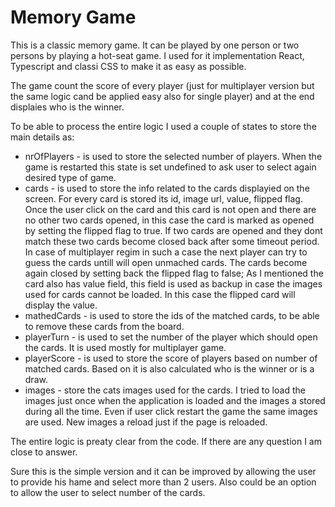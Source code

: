 # Memory Game

This is a classic memory game. It can be played by one person or two persons by playing a hot-seat game.
I used for it implementation React, Typescript and classi CSS to make it as easy as possible.

The game count the score of every player (just for multiplayer version but the same logic cand be applied easy also for single player) and at the end displaies who is the winner.

To be able to process the entire logic I used a couple of states to store the main details as:

- nrOfPlayers - is used to store the selected number of players. When the game is restarted this state is set undefined to ask user to select again desired type of game.
- cards - is used to store the info related to the cards displayied on the screen. For every card is stored its id, image url, value, flipped flag. Once the user click on the card and this card is not open and there are no other two cards opened, in this case the card is marked as opened by setting the flipped flag to true. If two cards are opened and they dont match these two cards become closed back after some timeout period. In case of multiplayer regim in such a case the next player can try to guess the cards untill will open unmached cards. The cards become again closed by setting back the flipped flag to false;
  As I mentioned the card also has value field, this field is used as backup in case the images used for cards cannot be loaded. In this case the flipped card will display the value.
- mathedCards - is used to store the ids of the matched cards, to be able to remove these cards from the board.
- playerTurn - is used to set the number of the player which should open the cards. It is used mostly for multiplayer game.
- playerScore - is used to store the score of players based on number of matched cards. Based on it is also calculated who is the winner or is a draw.
- images - store the cats images used for the cards. I tried to load the images just once when the application is loaded and the images a stored during all the time. Even if user click restart the game the same images are used. New images a reload just if the page is reloaded.

The entire logic is preaty clear from the code. If there are any question I am close to answer.

Sure this is the simple version and it can be improved by allowing the user to provide his hame and select more than 2 users.
Also could be an option to allow the user to select number of the cards.
